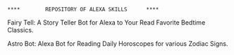
	****		REPOSITORY OF ALEXA SKILLS		****

Fairy Tell: A Story Teller Bot for Alexa to Your Read Favorite Bedtime Classics.

Astro Bot: Alexa Bot for Reading Daily Horoscopes for various Zodiac Signs.


